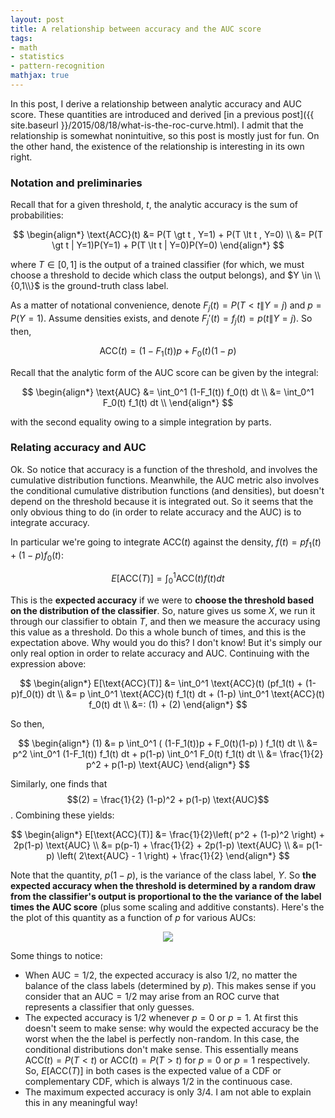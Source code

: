 ```yaml
---
layout: post
title: A relationship between accuracy and the AUC score
tags:
- math 
- statistics
- pattern-recognition
mathjax: true
---
```


In this post, I derive a relationship between analytic accuracy and $\text{AUC}$ score. These quantities are introduced and derived [in a previous post]({{ site.baseurl }}/2015/08/18/what-is-the-roc-curve.html). I admit that the relationship is somewhat nonintuitive, so this post is mostly just for fun. On the other hand, the existence of the relationship is interesting in its own right.

### Notation and preliminaries 

Recall that for a given threshold, $t$, the analytic accuracy is the sum of probabilities:

$$
\begin{align*}
    \text{ACC}(t) &= P(T \gt t , Y=1) + P(T \lt t , Y=0) \\
                  &= P(T \gt t | Y=1)P(Y=1) + P(T \lt t | Y=0)P(Y=0)
\end{align*}
$$

where $T \in [0,1]$ is the output of a trained classifier (for which, we must choose a threshold to decide which class the output belongs), and $Y \in \\{0,1\\}$ is the ground-truth class label.

As a matter of notational convenience, denote $F_j(t) = P(T \lt t \| Y=j)$ and $p = P(Y=1)$. Assume densities exists, and denote $F_j'(t) = f_j(t) = p(t \| Y=j)$. So then,

$$
    \text{ACC}(t) = (1-F_1(t))p + F_0(t)(1-p)
$$

Recall that the analytic form of the AUC score can be given by the integral:

$$
\begin{align*}
    \text{AUC} &= \int_0^1 (1-F_1(t)) f_0(t) dt \\
               &= \int_0^1 F_0(t) f_1(t) dt \\
\end{align*}
$$

with the second equality owing to a simple integration by parts.

### Relating accuracy and AUC

Ok. So notice that accuracy is a function of the threshold, and involves the cumulative distribution functions. Meanwhile, the $\text{AUC}$ metric also involves the conditional cumulative distribution functions (and densities), but doesn't depend on the threshold because it is integrated out. So it seems that the only obvious thing to do (in order to relate accuracy and the $\text{AUC}$) is to integrate accuracy.

In particular we're going to integrate $\text{ACC}(t)$ against the density, $f(t) = pf_1(t) + (1-p)f_0(t)$:

$$
    E[\text{ACC}(T)] = \int_0^1 \text{ACC}(t) f(t) dt
$$

This is the **expected accuracy** if we were to **choose the threshold based on the distribution of the classifier**. So, nature gives us some $X$, we run it through our classifier to obtain $T$, and then we measure the accuracy using this value as a threshold. Do this a whole bunch of times, and this is the expectation above. Why would you do this? I don't know! But it's simply our only real option in order to relate accuracy and AUC. Continuing with the expression above:

$$
\begin{align*}
    E[\text{ACC}(T)] &= \int_0^1 \text{ACC}(t) (pf_1(t) + (1-p)f_0(t)) dt \\
                     &= p \int_0^1 \text{ACC}(t) f_1(t) dt + (1-p) \int_0^1 \text{ACC}(t) f_0(t) dt \\
                     &=: (1) + (2)
\end{align*}
$$

So then,

$$
\begin{align*}
    (1) &= p \int_0^1 ( (1-F_1(t))p + F_0(t)(1-p) ) f_1(t) dt \\
        &= p^2 \int_0^1 (1-F_1(t)) f_1(t) dt + p(1-p) \int_0^1 F_0(t) f_1(t) dt \\
        &= \frac{1}{2} p^2 + p(1-p) \text{AUC}
\end{align*}
$$

Similarly, one finds that $$(2) = \frac{1}{2} (1-p)^2 + p(1-p) \text{AUC}$$. Combining these yields:

$$
\begin{align*}
    E[\text{ACC}(T)] &= \frac{1}{2}\left( p^2 + (1-p)^2 \right) + 2p(1-p) \text{AUC} \\
                     &= p(p-1) + \frac{1}{2} + 2p(1-p) \text{AUC} \\
                     &= p(1-p) \left( 2\text{AUC} - 1 \right) + \frac{1}{2}
\end{align*}
$$

Note that the quantity, $p(1-p)$, is the variance of the class label, $Y$. So **the expected accuracy when the threshold is determined by a random draw from the classifier's output is proportional to the the variance of the label times the $\text{AUC}$ score** (plus some scaling and additive constants). Here's the the plot of this quantity as a function of $p$ for various $\text{AUC}$s:

<div style="text-align:center">
    <img src="{{ site.baseurl }}/images/acc-auc-relate.png">
</div>

Some things to notice:

* When $\text{AUC}=1/2$, the expected accuracy is also $1/2$, no matter the balance of the class labels (determined by $p$). This makes sense if you consider that an $\text{AUC}=1/2$ may arise from an ROC curve that represents a classifier that only guesses.
* The expected accuracy is $1/2$ whenever $p=0$ or $p=1$. At first this doesn't seem to make sense: why would the expected accuracy be the worst when the the label is perfectly non-random. In this case, the conditional distributions don't make sense. This essentially means $\text{ACC}(t)=P(T \lt t)$ or $\text{ACC}(t)=P(T \gt t)$ for $p=0$ or $p=1$ respectively. So, $E[\text{ACC}(T)]$ in both cases is the expected value of a CDF or complementary CDF, which is always $1/2$ in the continuous case.
* The maximum expected accuracy is only $3/4$. I am not able to explain this in any meaningful way!
